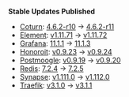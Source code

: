 **Stable Updates Published**

* [Coturn](https://github.com/coturn/coturn): [4.6.2-r10](https://github.com/coturn/coturn/releases/tag/docker%2F4.6.2-r10) -> [4.6.2-r11](https://github.com/coturn/coturn/releases/tag/docker%2F4.6.2-r11)
* [Element](https://github.com/element-hq/element-web): [v1.11.71](https://github.com/element-hq/element-web/releases/tag/v1.11.71) -> [v1.11.72](https://github.com/element-hq/element-web/releases/tag/v1.11.72)
* [Grafana](https://github.com/grafana/grafana): [11.1.1](https://github.com/grafana/grafana/releases/tag/v11.1.1) -> [11.1.3](https://github.com/grafana/grafana/releases/tag/v11.1.3)
* [Honoroit](https://gitlab.com/etke.cc/honoroit): [v0.9.23](https://gitlab.com/etke.cc/honoroit/-/tags/v0.9.23) -> [v0.9.24](https://gitlab.com/etke.cc/honoroit/-/tags/v0.9.24)
* [Postmoogle](https://gitlab.com/etke.cc/postmoogle): [v0.9.19](https://gitlab.com/etke.cc/postmoogle/-/tags/v0.9.19) -> [v0.9.20](https://gitlab.com/etke.cc/postmoogle/-/tags/v0.9.20)
* [Redis](https://github.com/redis/redis): [7.2.4](https://github.com/redis/redis/releases/tag/7.2.4) -> [7.2.5](https://github.com/redis/redis/releases/tag/7.2.5)
* [Synapse](https://github.com/element-hq/synapse): [v1.111.0](https://github.com/element-hq/synapse/releases/tag/v1.111.0) -> [v1.112.0](https://github.com/element-hq/synapse/releases/tag/v1.112.0)
* [Traefik](https://github.com/traefik/traefik): [v3.1.0](https://github.com/traefik/traefik/releases/tag/v3.1.0) -> [v3.1.1](https://github.com/traefik/traefik/releases/tag/v3.1.1)
